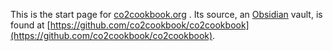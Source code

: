 This is the start page for [co2cookbook.org](https://co2cookbook.org) .  Its source, an [Obsidian](https://obsi) vault, is found at [https://github.com/co2cookbook/co2cookbook](https://github.com/co2cookbook/co2cookbook).


